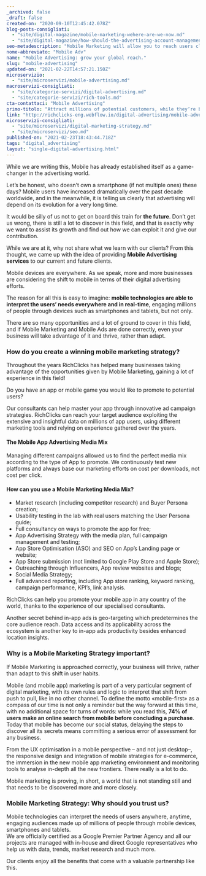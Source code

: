 ```yaml
---
_archived: false
_draft: false
created-on: "2020-09-10T12:45:42.078Z"
blog-posts-consigliati:
  - "site/digital-magazine/mobile-marketing-wehere-are-we-now.md"
  - "site/digital-magazine/how-should-the-advertising-account-management-work.md"
seo-metadescription: "Mobile Marketing will allow you to reach users close to you and increase sales in the short term. Mobile first, not just a slogan: discover more!"
nome-abbreviato: "Mobile Adv"
name: "Mobile Advertising: grow your global reach."
slug: "mobile-advertising"
updated-on: "2021-02-22T14:57:21.150Z"
microservizio:
  - "site/microservizi/mobile-advertising.md"
macroservizi-consigliati:
  - "site/categorie-servizi/digital-advertising.md"
  - "site/categorie-servizi/rich-tools.md"
cta-contattaci: "Mobile Advertising"
primo-titolo: "Attract millions of potential customers, while they’re browsing."
link: "http://richclicks-eng.webflow.io/digital-advertising/mobile-advertising"
microservizi-consigliati:
  - "site/microservizi/digital-marketing-strategy.md"
  - "site/microservizi/seo.md"
published-on: "2021-02-23T18:43:44.718Z"
tags: "digital_advertising"
layout: "single-digital-advertising.html"
---
```


While we are writing this, Mobile has already established itself as a game-changer in the advertising world. 

Let’s be honest, who doesn’t own a smartphone (if not multiple ones) these days? Mobile users have increased dramatically over the past decade worldwide, and in the meanwhile, it is telling us clearly that advertising will depend on its evolution for a very long time.

It would be silly of us not to get on board this train for **the future**. Don’t get us wrong, there is still a lot to discover in this field, and that is exactly why we want to assist its growth and find out how we can exploit it and give our contribution.

While we are at it, why not share what we learn with our clients? From this thought, we came up with the idea of providing **Mobile Advertising services** to our current and future clients.

Mobile devices are everywhere. As we speak, more and more businesses are considering the shift to mobile in terms of their digital advertising efforts.

The reason for all this is easy to imagine: **mobile technologies are able to interpret the users’ needs everywhere and in real-time**, engaging millions of people through devices such as smartphones and tablets, but not only.

There are so many opportunities and a lot of ground to cover in this field, and if Mobile Marketing and Mobile Ads are done correctly, even your business will take advantage of it and thrive, rather than adapt.  

### **How do you create a winning mobile marketing strategy?**

Throughout the years RichClicks has helped many businesses taking advantage of the opportunities given by Mobile Marketing, gaining a lot of experience in this field! 

Do you have an app or mobile game you would like to promote to potential users?

Our consultants can help master your app through innovative ad campaign strategies. RichClicks can reach your target audience exploiting the extensive and insightful data on millions of app users, using different marketing tools and relying on experience gathered over the years.

#### **The Mobile App Advertising Media Mix**

Managing different campaigns allowed us to find the perfect media mix according to the type of App to promote. We continuously test new platforms and always base our marketing efforts on cost per downloads, not cost per click.

#### **How can you use a Mobile Marketing Media Mix?**

*   Market research (including competitor research) and Buyer Persona creation;
*   Usability testing in the lab with real users matching the User Persona guide;
*   Full consultancy on ways to promote the app for free;
*   App Advertising Strategy with the media plan, full campaign management and testing;
*   App Store Optimisation (ASO) and SEO on App’s Landing page or website;
*   App Store submission (not limited to Google Play Store and Apple Store);
*   Outreaching through Influencers, App review websites and blogs;
*   Social Media Strategy;
*   Full advanced reporting, including App store ranking, keyword ranking, campaign performance, KPI’s, link analysis.

RichClicks can help you promote your mobile app in any country of the world, thanks to the experience of our specialised consultants. 

Another secret behind in-app ads is geo-targeting which predetermines the core audience reach. Data access and its applicability across the ecosystem is another key to in-app ads productivity besides enhanced location insights.  

### **Why is a Mobile Marketing Strategy important?**

If Mobile Marketing is approached correctly, your business will thrive, rather than adapt to this shift in user habits.

Mobile (and mobile app) marketing is part of a very particular segment of digital marketing, with its own rules and logic to interpret that shift from push to pull, like in no other channel. To define the motto «mobile-first» as a compass of our time is not only a reminder but the way forward at this time, with no additional space for turns of words: while you read this, **74% of users make an online search from mobile before concluding a purchase**. Today that mobile has become our social status, delaying the steps to discover all its secrets means committing a serious error of assessment for any business.

From the UX optimisation in a mobile perspective – and not just desktop–, the responsive design and integration of mobile strategies for e-commerce, the immersion in the new mobile app marketing environment and monitoring tools to analyse in-depth all the new frontiers. There really is a lot to do.

Mobile marketing is proving, in short, a world that is not standing still and that needs to be discovered more and more closely.  

### **Mobile Marketing Strategy: Why should you trust us?**

Mobile technologies can interpret the needs of users anywhere, anytime, engaging audiences made up of millions of people through mobile devices, smartphones and tablets.  
We are officially certified as a Google Premier Partner Agency and all our projects are managed with in-house and direct Google representatives who help us with data, trends, market research and much more.

Our clients enjoy all the benefits that come with a valuable partnership like this.

